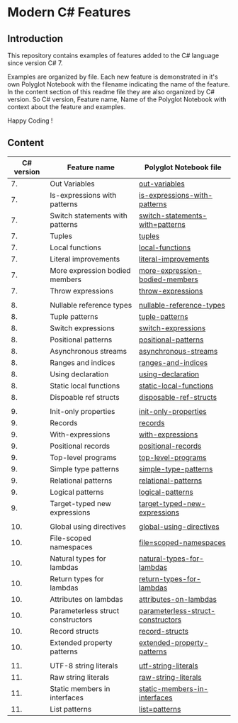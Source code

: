 
# Modern C# Features

## Introduction

This repository contains examples of features added to the C# language since version C# 7. 

Examples are organized by file. Each new feature is demonstrated in it's own Polyglot Notebook with the filename indicating the name of the feature. In the content section of this readme file they are also organized by C# version. So C# version, Feature name, Name of the Polyglot Notebook with context about the feature and examples.

Happy Coding !

## Content

| C# version | Feature name                      | Polyglot Notebook file                                                         |
| ---------- | --------------------------------- | --------------------------------------------------------------------------     |
|          7.| Out Variables                     | [out-variables](./out-variables.ipynb)                                         | 
|          7.| Is-expressions with patterns      | [is-expressions-with-patterns](./is-expressions-with-patterns.ipynb)           |
|          7.| Switch statements with patterns   | [switch-statements-with=patterns](./switch-statements-with-patterns.ipynb)     | 
|          7.| Tuples                            | [tuples](./tuples.ipynb)                                                       | 
|          7.| Local functions                   | [local-functions](./local-functions.ipynb)                                     |
|          7.| Literal improvements              | [literal-improvements](./literal-improvements.ipynb)                           |
|          7.| More expression bodied members    | [more-expression-bodied-members](./more-expression-bodied-members.ipynb)       |
|          7.| Throw expressions                 | [throw-expressions](./throw-expressions.ipynb)                                 | 
|            |                                   |                                                                                |
|          8.| Nullable reference types          | [nullable-reference-types](./nullable-reference-types.ipynb)                   |
|          8.| Tuple patterns                    | [tuple-patterns](./tuple-patterns.ipynb)                                       |  
|          8.| Switch expressions                | [switch-expressions](./switch-expressions.ipynb)                               |
|          8.| Positional patterns               | [positional-patterns](./positional-patterns.ipynb)                             | 
|          8.| Asynchronous streams              | [asynchronous-streams](./asynchronous-streams.ipynb)                           |
|          8.| Ranges and indices                | [ranges-and-indices](./ranges-and-indices.ipynb)                               |
|          8.| Using declaration                 | [using-declaration](./using-declaration.ipynb)                                 |
|          8.| Static local functions            | [static-local-functions](./static-local-functions.ipynb)                       | 
|          8.| Dispoable ref structs             | [disposable-ref-structs](./disposable-ref-structs.ipynb)                       |
|            |                                   |                                                                                | 
|          9.| Init-only properties              | [init-only-properties](./init-only-properties.ipynb)                           |
|          9.| Records                           | [records](./records.ipynb)                                                     | 
|          9.| With-expressions                  | [with-expressions](./with-expressions.ipynb)                                   |
|          9.| Positional records                | [positional-records](./positional-records.ipynb)                               | 
|          9.| Top-level programs                | [top-level-programs](./top-level-programs.ipynb)                               |
|          9.| Simple type patterns              | [simple-type-patterns](./simple-type-patterns.ipynb)                           |
|          9.| Relational patterns               | [relational-patterns](./relational-patterns.ipynb)                             |
|          9.| Logical patterns                  | [logical-patterns](./logical-patterns.ipynb)                                   |
|          9.| Target-typed new expressions      | [target-typed-new-expressions](./target-typed-new-expressions.ipynb)           |
|            |                                   |                                                                                |
|         10.| Global using directives           | [global-using-directives](./global-using-directives.ipynb)                     |
|         10.| File-scoped namespaces            | [file=scoped-namespaces](./file-scoped-namespaces.ipynb)                       |
|         10.| Natural types for lambdas         | [natural-types-for-lambdas](./natural-types-for-lambdas.ipynb)                 |
|         10.| Return types for lambdas          | [return-types-for-lambdas](./return-types-for-lambdas.ipynb)                   | 
|         10.| Attributes on lambdas             | [attributes-on-lambdas](./attributes-on-lambdas.ipynb)                         |
|         10.| Parameterless struct constructors | [parameterless-struct-constructors](./parameterless-struct-constructors.ipynb) |
|         10.| Record structs                    | [record-structs](./record-structs.ipynb)                                       |
|         10.| Extended property patterns        | [extended-property-patterns](./extended-property-patterns.ipynb)               |
|            |                                   |                                                                                |
|         11.| UTF-8 string literals             | [utf-string-literals](./utf-8-string-literals.ipynb)                           | 
|         11.| Raw string literals               | [raw-string-literals](./raw-string-literals.ipynb)                             |
|         11.| Static members in interfaces      | [static-members-in-interfaces](./static-members-in-interfaces.ipynb)           |
|         11.| List patterns                     | [list=patterns](./list-patterns.ipynb)                                         |